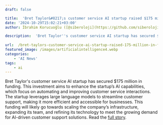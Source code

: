```yaml
---
draft: false

title:  'Bret Taylor&#8217;s customer service AI startup raised $175 million in funding'
date: '2024-10-29T15:02:21+03:00'
author: İbrahim Korucuoğlu ([@siberoloji](https://github.com/siberoloji))

description:  'Bret Taylor''s customer service AI startup has secured $175 million in funding. This investment aims to enhance the startup’s AI capabilities, which focus on automating and improving customer service interactions.' 
 
url:  /bret-taylors-customer-service-ai-startup-raised-175-million-in-funding/
featured_image: /images/artificialintelligence4.webp
categories:
    - 'AI News'
tags:
    - ai
---
```



Bret Taylor's customer service AI startup has secured $175 million in funding. This investment aims to enhance the startup’s AI capabilities, which focus on automating and improving customer service interactions. The startup leverages large language models to streamline customer support, making it more efficient and accessible for businesses. This funding will likely go towards scaling the company’s infrastructure, expanding its team, and refining its technology to meet the growing demand for AI-driven customer support solutions. Read the <a href="https://techcrunch.com/2024/10/28/bret-taylors-customer-service-ai-startup-just-raised-175m/" target="_blank" rel="noopener" title="">full story</a>.
